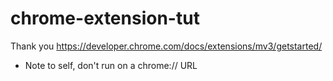 # chrome-extension-tut

Thank you https://developer.chrome.com/docs/extensions/mv3/getstarted/
* Note to self, don't run on a chrome:// URL
